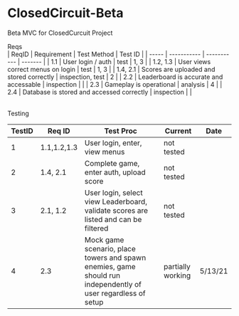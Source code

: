 # ClosedCircuit-Beta
Beta MVC for ClosedCurcuit Project

Reqs<br>
| ReqID | Requirement | Test Method | Test ID |
| ----- | ----------- | ----------- | ------- |
| 1.1 | User login / auth | test | 1, 3 |
| 1.2, 1.3 | User views correct menus on login | test | 1, 3 |
| 1.4, 2.1 | Scores are uploaded and stored correctly | inspection, test | 2 |
| 2.2 | Leaderboard is accurate and accessable | inspection | |
| 2.3 | Gameplay is operational | analysis | 4 |
| 2.4 | Database is stored and accessed correctly | inspection |  |

<br>
Testing

| TestID | Req ID | Test Proc | Current | Date |
| ------ | ------ | --------- | ------- | ---- |
| 1      |  1.1,1.2,1.3 | User login, enter, view menus | not tested |  |
| 2      | 1.4, 2.1 | Complete game, enter auth, upload score | not tested | |
| 3      | 2.1, 1.2 | User login, select view Leaderboard, validate scores are listed and can be filtered | not tested | |
| 4      | 2.3 | Mock game scenario, place towers and spawn enemies, game should run independently of user regardless of setup | partially working | 5/13/21 |
